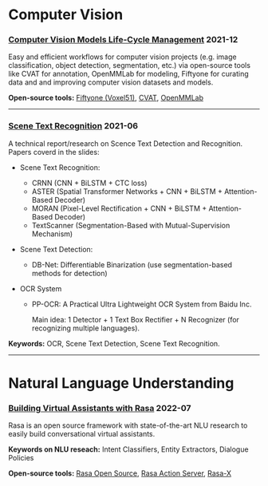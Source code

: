 # Computer Vision

### [Computer Vision Models Life-Cycle Management](https://yili808.github.io/CV-NLP/CVLCM_with_Fiftyone_YiLi.pdf) 2021-12
Easy and efficient workflows for computer vision projects (e.g. image classification, object detection, segmentation, etc.) via open-source tools like CVAT for annotation, OpenMMLab for modeling, Fiftyone for curating data and and improving computer vision datasets and models.

**Open-source tools:** [Fiftyone (Voxel51)](https://voxel51.com/docs/fiftyone/), [CVAT](https://github.com/openvinotoolkit/cvat), [OpenMMLab](https://openmmlab.com/)

___

### [Scene Text Recognition](https://yili808.github.io/CV-NLP/Scene_Text_Recognition_YiLi.pdf) 2021-06
A technical report/research on Scence Text Detection and Recognition. 
Papers coverd in the slides: 
- Scene Text Recognition:
  - CRNN (CNN + BiLSTM + CTC loss)
  - ASTER (Spatial Transformer Networks + CNN + BiLSTM + Attention-Based Decoder)
  - MORAN (Pixel-Level Rectification + CNN + BiLSTM + Attention-Based Decoder) 
  - TextScanner (Segmentation-Based with Mutual-Supervision Mechanism)

- Scene Text Detection:
  - DB-Net: Differentiable Binarization (use segmentation-based methods for detection)

- OCR System
  - PP-OCR: A	Practical	Ultra	Lightweight	OCR	System from	Baidu	Inc. 
    
    Main idea: 1 Detector + 1 Text Box Rectifier + N Recognizer (for recognizing multiple languages).


**Keywords:** OCR, Scene Text Detection, Scene Text Recognition.

___

# Natural Language Understanding

### [Building Virtual Assistants with Rasa](https://yili808.github.io/CV-NLP/BuildVirtualAssistants_with_Rasa_YiLi.pdf) 2022-07
Rasa is an open source framework with state-of-the-art NLU research to easily build conversational virtual assistants.

**Keywords on NLU reseach:** Intent Classifiers, Entity Extractors, Dialogue Policies

**Open-source tools:** [Rasa Open Source](https://rasa.com/docs/rasa/), [Rasa Action Server](https://rasa.com/docs/action-server/), [Rasa-X](https://rasa.com/docs/rasa-enterprise/1.0.x)
